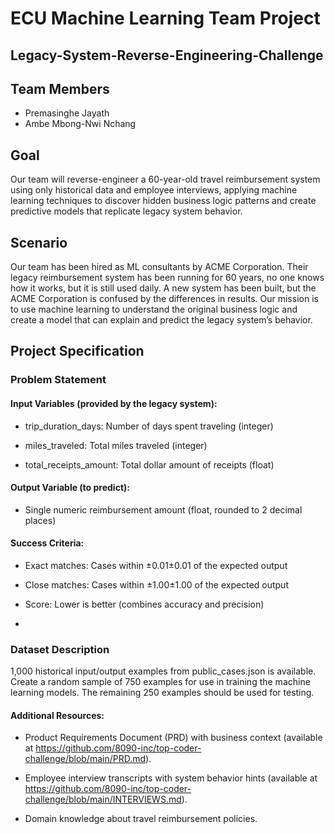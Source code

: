 # ECU Machine Learning Team Project
## Legacy-System-Reverse-Engineering-Challenge

## Team Members
- Premasinghe Jayath
- Ambe Mbong-Nwi Nchang

## Goal
Our team will reverse-engineer a 60-year-old travel reimbursement system using only historical data and employee interviews, applying machine learning techniques to discover hidden business logic patterns and create predictive models that replicate legacy system behavior.

## Scenario
Our team has been hired as ML consultants by ACME Corporation. Their legacy reimbursement system has been running for 60 years, no one knows how it works, but it is still used daily. A new system has been built, but the ACME Corporation is confused by the differences in results. Our mission is to use machine learning to understand the original business logic and create a model that can explain and predict the legacy system’s behavior.


## Project Specification
### Problem Statement

#### Input Variables (provided by the legacy system):

- trip_duration_days: Number of days spent traveling (integer)

- miles_traveled: Total miles traveled (integer)

- total_receipts_amount: Total dollar amount of receipts (float)

#### Output Variable (to predict):

- Single numeric reimbursement amount (float, rounded to 2 decimal places)

#### Success Criteria:

- Exact matches: Cases within ±$0.01±$0.01 of the expected output

- Close matches: Cases within ±$1.00±$1.00 of the expected output

- Score: Lower is better (combines accuracy and precision)
- 

### Dataset Description

1,000 historical input/output examples from public_cases.json is available. Create a random sample of 750 examples for use in training the machine learning models. The remaining 250 examples should be used for testing.

#### Additional Resources:

- Product Requirements Document (PRD) with business context (available at https://github.com/8090-inc/top-coder-challenge/blob/main/PRD.md).

- Employee interview transcripts with system behavior hints (available at https://github.com/8090-inc/top-coder-challenge/blob/main/INTERVIEWS.md).

- Domain knowledge about travel reimbursement policies.

